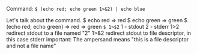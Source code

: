 
Command:
`$ (echo red; echo green 1>&2) | echo blue`

Let's talk about the command.
$ echo red
=> red
$ echo green
=> green
$ (echo red; echo green)
=> red
=> green
`$ 1>$2`
1 - stdout
2 - stderr
1>2 redirect stdout to a file named "2"
1>&2 redirect stdout to file descriptor, in this case stderr
important: The ampersand means "this is a file descriptor and not a file name"

